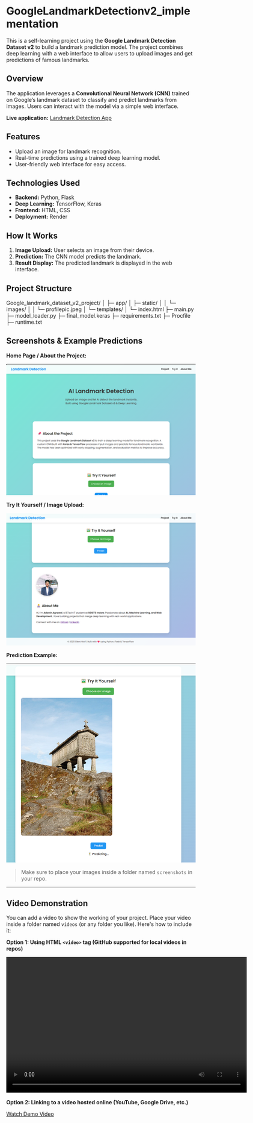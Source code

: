 # GoogleLandmarkDetectionv2_implementation

This is a self-learning project using the **Google Landmark Detection Dataset v2** to build a landmark prediction model. The project combines deep learning with a web interface to allow users to upload images and get predictions of famous landmarks.

## Overview

The application leverages a **Convolutional Neural Network (CNN)** trained on Google’s landmark dataset to classify and predict landmarks from images. Users can interact with the model via a simple web interface.

**Live application:** [Landmark Detection App](https://landmark-app.onrender.com)

## Features

- Upload an image for landmark recognition.  
- Real-time predictions using a trained deep learning model.  
- User-friendly web interface for easy access.  

## Technologies Used

- **Backend:** Python, Flask  
- **Deep Learning:** TensorFlow, Keras  
- **Frontend:** HTML, CSS
- **Deployment:** Render  

## How It Works

1. **Image Upload:** User selects an image from their device.  
2. **Prediction:** The CNN model predicts the landmark.  
3. **Result Display:** The predicted landmark is displayed in the web interface.  

## Project Structure
Google_landmark_dataset_v2_project/
│
├─ app/
│ ├─ static/
│ │ └─ images/
│ │ └─ profilepic.jpeg
│ └─ templates/
│ └─ index.html
├─ main.py
├─ model_loader.py
├─ final_model.keras
├─ requirements.txt
├─ Procfile
├─ runtime.txt



## Screenshots & Example Predictions

**Home Page / About the Project:**  

![Home Page](./screenshots/d6f9c1cb-9570-4dd0-a3a6-e25e1aebb763.png)

**Try It Yourself / Image Upload:**  

![Try It Yourself](./screenshots/31ad0ab1-809c-4720-b18a-67a955c5287e.png)

**Prediction Example:**  

![Prediction Example](./screenshots/84e7c957-f88f-459d-9d37-c4277c2203d9.png)

> Make sure to place your images inside a folder named `screenshots` in your repo.

---

## Video Demonstration

You can add a video to show the working of your project. Place your video inside a folder named `videos` (or any folder you like). Here's how to include it:

**Option 1: Using HTML `<video>` tag (GitHub supported for local videos in repos)**

<video width="640" height="360" controls>
  <source src="./videos/demo.mp4" type="video/mp4">
  Your browser does not support the video tag.
</video>

**Option 2: Linking to a video hosted online (YouTube, Google Drive, etc.)**

[Watch Demo Video](https://www.youtube.com/watch?v=YOUR_VIDEO_LINK)

